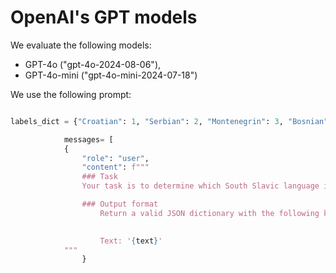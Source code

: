 # OpenAI's GPT models

We evaluate the following models:
- GPT-4o ("gpt-4o-2024-08-06"),
- GPT-4o-mini ("gpt-4o-mini-2024-07-18")

We use the following prompt:
```python

labels_dict = {"Croatian": 1, "Serbian": 2, "Montenegrin": 3, "Bosnian": 4}

			messages= [
			{
				"role": "user",
				"content": f"""
				### Task
				Your task is to determine which South Slavic language is used in the provided text: Croatian, Serbian, Montenegrin, or Bosnian. Your choice should be based on the linguistic differences (e.g., the use of ijekavian vs. ekavian dialects), vocabulary choices (e.g., hljeb vs. kruh) and any specific local or national references. If multiple language labels are plausible, choose the most likely one based on the text content. Always provide a language label, even if you are not sure.

				### Output format
					Return a valid JSON dictionary with the following key: 'lang' and a value should be an integer which represents one of the labels according to the following dictionary: {labels_dict}.

					
					Text: '{text}'
			"""
				}
```
